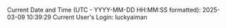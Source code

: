 Current Date and Time (UTC - YYYY-MM-DD HH:MM:SS formatted): 2025-03-09 10:39:29
Current User's Login: luckyaiman
